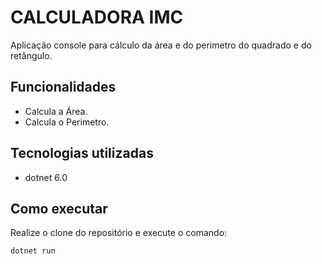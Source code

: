 # CALCULADORA IMC

Aplicação console para cálculo da área e do perimetro do quadrado e do retângulo.

## Funcionalidades

- Calcula a Área.
- Calcula o Perimetro.

## Tecnologias utilizadas
 
- dotnet 6.0

## Como executar
 Realize o clone do repositório e execute o comando:
 
 ```
 dotnet run 
 ```